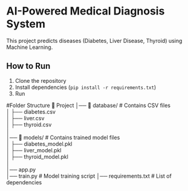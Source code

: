 # AI-Powered Medical Diagnosis System  
This project predicts diseases (Diabetes, Liver Disease, Thyroid) using Machine Learning.  
## How to Run  
1. Clone the repository  
2. Install dependencies (`pip install -r requirements.txt`)  
3. Run

#Folder Structure
📂 Project 
│── 📂 database/              # Contains CSV files  
│   ├── diabetes.csv  
│   ├── liver.csv  
│   ├── thyroid.csv  
│  
│── 📂 models/                # Contains trained model files  
│   ├── diabetes_model.pkl  
│   ├── liver_model.pkl  
│   ├── thyroid_model.pkl  
│  
│── app.py                    
│── train.py                   # Model training script 
│── requirements.txt           # List of dependencies 
